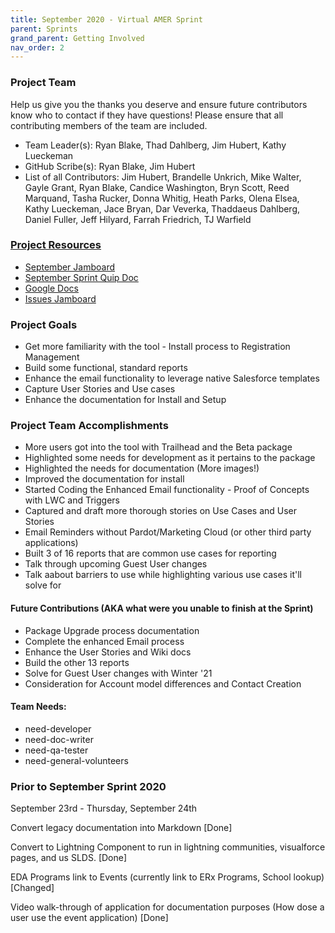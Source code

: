 ```yaml
---
title: September 2020 - Virtual AMER Sprint
parent: Sprints
grand_parent: Getting Involved
nav_order: 2
---
```


### Project Team
Help us give you the thanks you deserve and ensure future contributors know who to contact if they have questions! Please ensure that all contributing members of the team are included.
* Team Leader(s): Ryan Blake, Thad Dahlberg, Jim Hubert, Kathy Lueckeman
* GitHub Scribe(s): Ryan Blake, Jim Hubert
* List of all Contributors: Jim Hubert, Brandelle Unkrich, Mike Walter, Gayle Grant, Ryan Blake, Candice Washington, Bryn Scott, Reed Marquand, Tasha Rucker, Donna Whitig, Heath Parks, Olena Elsea, Kathy Lueckeman, Jace Bryan, Dar Veverka, Thaddaeus Dahlberg, Daniel Fuller, Jeff Hilyard, Farrah Friedrich, TJ Warfield


### [Project Resources]()
* [September Jamboard](https://jamboard.google.com/d/1MThispD3DaX9_J-o0qzNdtUlPAC4Q-P57wNqMI8UDD0/viewer?f=4)
* [September Sprint Quip Doc](https://stthomas.quip.com/jC4wAmKLXEOi/September-Sprint)
* [Google Docs](https://drive.google.com/drive/folders/1YD0TGmHotBkJytInJ9YhcCd7pPgRnhxI?usp=sharing)
* [Issues Jamboard](https://jamboard.google.com/d/1MThispD3DaX9_J-o0qzNdtUlPAC4Q-P57wNqMI8UDD0/viewer?f=6)


### Project Goals
* Get more familiarity with the tool - Install process to Registration Management
* Build some functional, standard reports
* Enhance the email functionality to leverage native Salesforce templates
* Capture User Stories and Use cases
* Enhance the documentation for Install and Setup


### Project Team Accomplishments
* More users got into the tool with Trailhead and the Beta package
* Highlighted some needs for development as it pertains to the package
* Highlighted the needs for documentation (More images!)
* Improved the documentation for install
* Started Coding the Enhanced Email functionality - Proof of Concepts with LWC and Triggers
* Captured and draft more thorough stories on Use Cases and User Stories
* Email Reminders without Pardot/Marketing Cloud (or other third party applications)
* Built 3 of 16 reports that are common use cases for reporting
* Talk through upcoming Guest User changes
* Talk aabout barriers to use while highlighting various use cases it'll solve for

#### Future Contributions (AKA what were you unable to finish at the Sprint)
* Package Upgrade process documentation
* Complete the enhanced Email process
* Enhance the User Stories and Wiki docs
* Build the other 13 reports
* Solve for Guest User changes with Winter '21
* Consideration for Account model differences and Contact Creation


#### Team Needs:
* need-developer
* need-doc-writer
* need-qa-tester
* need-general-volunteers



### Prior to September Sprint 2020
September 23rd - Thursday, September 24th

Convert legacy documentation into Markdown [Done]

Convert to Lightning Component to run in lightning communities, visualforce pages, and us SLDS. [Done]

EDA Programs link to Events (currently link to ERx Programs, School lookup) [Changed]

Video walk-through of application for documentation purposes (How dose a user use the event application) [Done]
